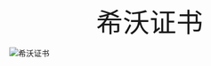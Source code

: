 <div align='center' ><font size='70'>希沃证书</font></div>

![希沃证书](https://gitee.com/macmlmacml/ningxianfeng/raw/master/202202251107748.jpg)
 
